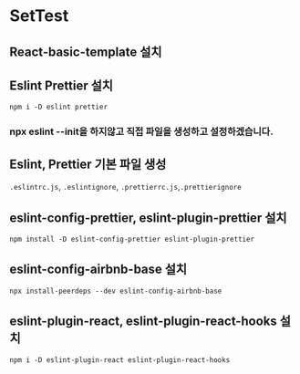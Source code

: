 # SetTest

## React-basic-template 설치

## Eslint Prettier 설치

`npm i -D eslint prettier`

### npx eslint --init을 하지않고 직접 파일을 생성하고 설정하겠습니다.

## Eslint, Prettier 기본 파일 생성

`.eslintrc.js`, `.eslintignore`, `.prettierrc.js`,`.prettierignore`

## eslint-config-prettier, eslint-plugin-prettier 설치

`npm install -D eslint-config-prettier eslint-plugin-prettier`

## eslint-config-airbnb-base 설치

`npx install-peerdeps --dev eslint-config-airbnb-base`

## eslint-plugin-react, eslint-plugin-react-hooks 설치

`npm i -D eslint-plugin-react eslint-plugin-react-hooks`
